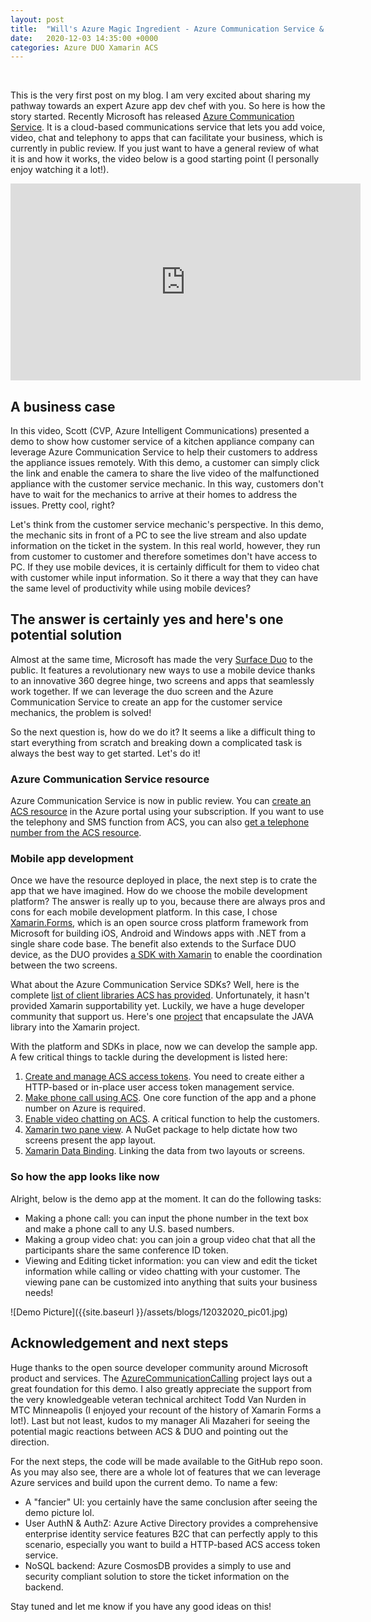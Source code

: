 ```yaml
---
layout: post
title:  "Will's Azure Magic Ingredient - Azure Communication Service & Surface DUO - PART I"
date:   2020-12-03 14:35:00 +0000
categories: Azure DUO Xamarin ACS
---
```


<br>

This is the very first post on my blog. I am very excited about sharing my pathway towards an expert Azure app dev chef with you.
So here is how the story started. Recently Microsoft has released [Azure Communication Service](https://docs.microsoft.com/en-us/azure/communication-services/). It is a cloud-based communications service that lets you add voice, video, chat and telephony to apps that can facilitate your business, which is currently in public review. If you just want to have a general review of what it is and how it works, the video below is a good starting point (I personally enjoy watching it a lot!). 

<iframe width="560" height="315" src="https://www.youtube.com/embed/49oshhgY6UQ" frameborder="0" allow="accelerometer; autoplay; clipboard-write; encrypted-media; gyroscope; picture-in-picture" allowfullscreen></iframe>

## A business case 

In this video, Scott (CVP, Azure Intelligent Communications) presented a demo to show how customer service of a kitchen appliance company can leverage Azure Communication Service to help their customers to address the appliance issues remotely. With this demo, a customer can simply click the link and enable the camera to share the live video of the malfunctioned appliance with the customer service mechanic. In this way, customers don't have to wait for the mechanics to arrive at their homes to address the issues. Pretty cool, right?  

Let's think from the customer service mechanic's perspective. In this demo, the mechanic sits in front of a PC to see the live stream and also update information on the ticket in the system. In this real world, however, they run from customer to customer and therefore sometimes don't have access to PC. If they use mobile devices, it is certainly difficult for them to video chat with customer while input information. So it there a way that they can have the same level of productivity while using mobile devices?

## The answer is certainly yes and here's one potential solution

Almost at the same time, Microsoft has made the very [Surface Duo](https://www.microsoft.com/en-us/surface/devices/surface-duo) to the public. It features a revolutionary new ways to use a mobile device thanks to an innovative 360 degree hinge, two screens and apps that seamlessly work together. If we can leverage the duo screen and the Azure Communication Service to create an app for the customer service mechanics, the problem is solved!  

So the next question is, how do we do it? It seems a like a difficult thing to start everything from scratch and breaking down a complicated task is always the best way to get started. Let's do it!

### Azure Communication Service resource

Azure Communication Service is now in public review. You can [create an ACS resource](https://docs.microsoft.com/en-us/azure/communication-services/quickstarts/create-communication-resource?tabs=windows&pivots=platform-azp) in the Azure portal using your subscription. If you want to use the telephony and SMS function from ACS, you can also [get a telephone number from the ACS resource](https://docs.microsoft.com/en-us/azure/communication-services/quickstarts/telephony-sms/get-phone-number).

### Mobile app development

Once we have the resource deployed in place, the next step is to crate the app that we have imagined. How do we choose the mobile development platform? The answer is really up to you, because there are always pros and cons for each mobile development platform. In this case, I chose [Xamarin.Forms](https://dotnet.microsoft.com/apps/xamarin/xamarin-forms), which is an open source cross platform framework from Microsoft for building iOS, Android and Windows apps with .NET from a single share code base. The benefit also extends to the Surface DUO device, as the DUO provides [a SDK with Xamarin](https://docs.microsoft.com/en-us/dual-screen/xamarin/use-sdk) to enable the coordination between the two screens.  

What about the Azure Communication Service SDKs? Well, here is the complete [list of client libraries ACS has provided](https://docs.microsoft.com/en-us/azure/communication-services/concepts/sdk-options). Unfortunately, it hasn't provided Xamarin supportability yet. Luckily, we have a huge developer community that support us. Here's one [project](https://github.com/Laerdal/Xamarin.AzureCommunicationCalling) that encapsulate the JAVA library into the Xamarin project.  

With the platform and SDKs in place, now we can develop the sample app. A few critical things to tackle during the development is listed here:  

1. [Create and manage ACS access tokens](https://docs.microsoft.com/en-us/azure/communication-services/quickstarts/access-tokens?pivots=programming-language-csharp). You need to create either a HTTP-based or in-place user access token management service.
2. [Make phone call using ACS](https://docs.microsoft.com/en-us/azure/communication-services/quickstarts/voice-video-calling/pstn-call?pivots=platform-android). One core function of the app and a phone number on Azure is required.
3. [Enable video chatting on ACS](https://docs.microsoft.com/en-us/azure/communication-services/quickstarts/voice-video-calling/getting-started-with-calling?pivots=platform-android). A critical function to help the customers.
4. [Xamarin two pane view](https://docs.microsoft.com/en-us/dual-screen/xamarin/twopaneview). A NuGet package to help dictate how two screens present the app layout.
5. [Xamarin Data Binding](https://docs.microsoft.com/en-us/xamarin/xamarin-forms/app-fundamentals/data-binding/). Linking the data from two layouts or screens.

### So how the app looks like now

Alright, below is the demo app at the moment. It can do the following tasks:

- Making a phone call: you can input the phone number in the text box and make a phone call to any U.S. based numbers.
- Making a group video chat: you can join a group video chat that all the participants share the same conference ID token.
- Viewing and Editing ticket information: you can view and edit the ticket information while calling or video chatting with your customer. The viewing pane can be customized into anything that suits your business needs!

![Demo Picture]({{site.baseurl }}/assets/blogs/12032020_pic01.jpg)

## Acknowledgement and next steps

Huge thanks to the open source developer community around Microsoft product and services. The [AzureCommunicationCalling](https://github.com/Laerdal/Xamarin.AzureCommunicationCalling) project lays out a great foundation for this demo. I also greatly appreciate the support from the very knowledgeable veteran technical architect Todd Van Nurden in MTC Minneapolis (I enjoyed your recount of the history of Xamarin Forms a lot!). Last but not least, kudos to my manager Ali Mazaheri for seeing the potential magic reactions between ACS & DUO and pointing out the direction.  

For the next steps, the code will be made available to the GitHub repo soon. As you may also see, there are a whole lot of features that we can leverage Azure services and build upon the current demo. To name a few:

- A "fancier" UI: you certainly have the same conclusion after seeing the demo picture lol.
- User AuthN & AuthZ: Azure Active Directory provides a comprehensive enterprise identity service features B2C that can perfectly apply to this scenario, especially you want to build a HTTP-based ACS access token service.
- NoSQL backend: Azure CosmosDB provides a simply to use and security compliant solution to store the ticket information on the backend. 

Stay tuned and let me know if you have any good ideas on this!

